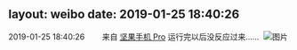 layout: weibo
date: 2019-01-25 18:40:26
---
2019-01-25 18:40:26  &nbsp;&nbsp;&nbsp;&nbsp;&nbsp;&nbsp; 来自 <a href="http://app.weibo.com/t/feed/Z4AgP" rel="nofollow">坚果手机 Pro</a>
运行完以后没反应过来…… ​​​
![图片](https://wx4.sinaimg.cn/large/6d2a6003ly1fzj0mv5wdrj20wk03st9h.jpg)
